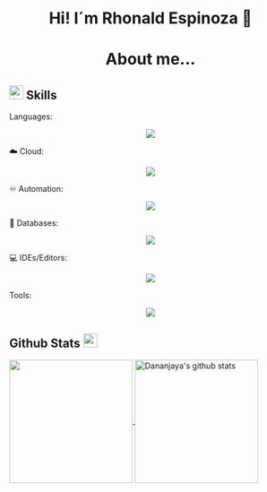 <h1 align="center">
  Hi! I´m Rhonald Espinoza 👋
</h1>

<h1 align="center">
  About me...
</h1>

## <img src="https://media2.giphy.com/media/QssGEmpkyEOhBCb7e1/giphy.gif?cid=ecf05e47a0n3gi1bfqntqmob8g9aid1oyj2wr3ds3mg700bl&rid=giphy.gif" width ="25"><b> Skills</b>

Languages:

<p align="center">
  <a href="https://skillicons.dev">
    <img src="https://skillicons.dev/icons?i=python,php,javascript,html,bootstrap" />
  </a>
</p>

☁️ Cloud:

<p align="center">
  <a href="https://skillicons.dev">
    <img src="https://skillicons.dev/icons?i=azure" />
  </a>
</p>

♾️ Automation:

<p align="center">
  <a href="https://skillicons.dev">
    <img src="https://skillicons.dev/icons?i=ansible,regex,selenium,git" />
  </a>
</p>

💾 Databases:

<p align="center">
  <a href="https://skillicons.dev">
    <img src="https://skillicons.dev/icons?i=mysql,mongodb" />
  </a>
</p>

💻 IDEs/Editors:

<p align="center">
  <a href="https://skillicons.dev">
    <img src="https://skillicons.dev/icons?i=vscode" />
  </a>
</p>

Tools: 

<p align="center">
  <a href="https://skillicons.dev">
    <img src="https://skillicons.dev/icons?i=postman,grafana" />
  </a>
</p>

## Github Stats <img src="https://media.giphy.com/media/cj87CxfRtrUifF3Ryk/giphy.gif" width="25px">
<a href="https://github.com/Rhonald16">
  <img align="center" src="https://github-readme-stats.vercel.app/api/top-langs/?username=hgdsandakalum&show_icons=true&theme=dark&langs_count=8&count_private=true&card_width=280" height="220px"/>
</a>
<a href="https://github.com/hgdsandakalum">
 <img align="center" src="https://github-readme-stats.vercel.app/api?username=hgdsandakalum&count_private=true&hide=stars&show_icons=true&theme=dark&line_height=27"  alt="Dananjaya's github stats" height="220px" />











<!--
**Rhonald16/Rhonald16** is a ✨ _special_ ✨ repository because its `README.md` (this file) appears on your GitHub profile.

Here are some ideas to get you started:

- 🔭 I’m currently working on ...
- 🌱 I’m currently learning ...
- 👯 I’m looking to collaborate on ...
- 🤔 I’m looking for help with ...
- 💬 Ask me about ...
- 📫 How to reach me: ...
- 😄 Pronouns: ...
- ⚡ Fun fact: ...
-->


